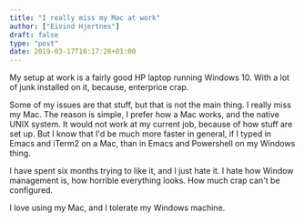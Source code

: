 ```yaml
---
title: "I really miss my Mac at work"
author: ["Eivind Hjertnes"]
draft: false
type: "post"
date: 2019-03-17T10:17:28+01:00
---
```


My setup at work is a fairly good HP laptop running Windows 10. With a
lot of junk installed on it, because, enterprice crap.

Some of my issues are that stuff, but that is not the main thing. I
really miss my Mac. The reason is simple, I prefer how a Mac works, and
the native UNIX system. It would not work at my current job, because of
how stuff are set up. But I know that I'd be much more faster in
general, if I typed in Emacs and iTerm2 on a Mac, than in Emacs and
Powershell on my Windows thing.

I have spent six months trying to like it, and I just hate it. I hate
how Window management is, how horrible everything looks. How much crap
can't be configured.

I love using my Mac, and I tolerate my Windows machine.
